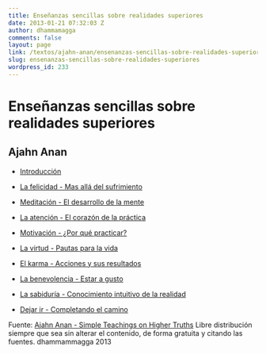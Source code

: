 ```yaml
---
title: Enseñanzas sencillas sobre realidades superiores
date: 2013-01-21 07:32:03 Z
author: dhammamagga
comments: false
layout: page
link: /textos/ajahn-anan/ensenanzas-sencillas-sobre-realidades-superiores/
slug: ensenanzas-sencillas-sobre-realidades-superiores
wordpress_id: 233
---
```


# Enseñanzas sencillas sobre realidades superiores




## Ajahn Anan<!-- more -->

* [Introducción](/textos/ajahn-anan/ensenanzas-sencillas-sobre-realidades-superiores/introduccion/)

	
* [La felicidad - Mas allá del sufrimiento](/textos/ajahn-anan/ensenanzas-sencillas-sobre-realidades-superiores/la-felicidad/)

	
* [Meditación - El desarrollo de la mente](/textos/ajahn-anan/ensenanzas-sencillas-sobre-realidades-superiores/meditacion/)

	
* [La atención - El corazón de la práctica](/textos/ajahn-anan/ensenanzas-sencillas-sobre-realidades-superiores/la-atencion/)

	
* [Motivación - ¿Por qué practicar?](/textos/ajahn-anan/ensenanzas-sencillas-sobre-realidades-superiores/motivacion/)

	
* [La virtud - Pautas para la vida](/textos/ajahn-anan/ensenanzas-sencillas-sobre-realidades-superiores/la-virtud/)

	
* [El karma - Acciones y sus resultados](/textos/ajahn-anan/ensenanzas-sencillas-sobre-realidades-superiores/el-karma/)

	
* [La benevolencia - Estar a gusto](/textos/ajahn-anan/ensenanzas-sencillas-sobre-realidades-superiores/la-benevolencia/)

	
* [La sabiduría - Conocimiento intuitivo de la realidad](/textos/ajahn-anan/ensenanzas-sencillas-sobre-realidades-superiores/la-sabiduria/)

	
* [Dejar ir - Completando el camino](/textos/ajahn-anan/ensenanzas-sencillas-sobre-realidades-superiores/dejar-ir/)

<!-- more -->


Fuente: [Ajahn Anan - Simple Teachings on Higher Truths](http://www.watmarpjan.org/en/en-book-cds.html)
Libre distribución siempre que sea sin alterar el contenido, de forma gratuita y citando las fuentes.
dhammammagga 2013
